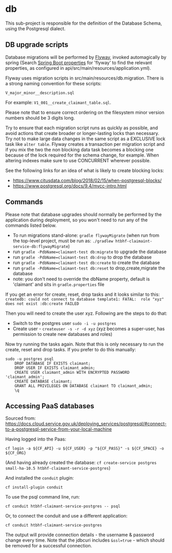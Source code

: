 db
=============

This sub-project is responsible for the definition of the Database Schema, using the Postgresql dialect.


DB upgrade scripts
-------------

Database migrations will be performed by [Flyway](https://flywaydb.org/documentation/), invoked automagically by spring
(Search [Spring Boot properties](https://docs.spring.io/spring-boot/docs/current/reference/html/common-application-properties.html)
for 'flyway' to find the relevant properties, as configured in api/src/main/resources/application.yml).

Flyway uses migration scripts in src/main/resources/db.migration.
There is a strong naming convention for these scripts:
```
V_major_minor__description.sql
```
For example: `V1_001__create_claimant_table.sql`.

Please note that to ensure correct ordering on the filesystem minor version numbers should be 3 digits long.

Try to ensure that each migration script runs as quickly as possible, and avoid actions that create broader or longer-lasting locks than necessary.
Try not to make large data changes in the same script as a EXCLUSIVE lock task like `alter table`.
Flyway creates a transaction per migration script and if you mix the two the non blocking data task becomes a blocking one because of the lock required for the schema change, for example.
When altering indexes make sure to use CONCURRENT wherever possible.

See the following links for an idea of what is likely to create blocking locks:
- https://www.citusdata.com/blog/2018/02/15/when-postgresql-blocks/
- https://www.postgresql.org/docs/9.4/mvcc-intro.html


Commands
-------------

Please note that database upgrades should normally be performed by the application during deployment, so you won't need to run any of the commands listed below.

- To run migrations stand-alone: `gradle flywayMigrate` (when run from the top-level project, must be run as: `./gradlew htbhf-claimaint-service-db:flywayMigrate`)
- run `gradle -PdbName=claimant-test db:migrate` to upgrade the database
- run `gradle -PdbName=claimant-test db:drop` to drop the database
- run `gradle -PdbName=claimant-test db:create` to create the database
- run `gradle -PdbName=claimant-test db:reset` to drop,create,migrate the database
- note: you don't need to override the dbName property, default is 'claimant' and sits in `gradle.properties` file

If you get an error for create, reset, drop tasks and it looks similar to this:
 `createdb: could not connect to database template1: FATAL:  role "xyz" does not exist
  :db:create FAILED`

Then you will need to create the user xyz. Following are the steps to do that:   

- Switch to the postgres user `sudo -i -u postgres`
- Create user - `createuser -s -r -d xyz` (xyz becomes a super-user, has permission to create new databases and roles)

Now try running the tasks again. Note that this is only necessary to run the create, reset and drop tasks. 
If you prefer to do this manually:
```
sudo -u postgres psql
    DROP DATABASE IF EXISTS claimant;
    DROP USER IF EXISTS claimant_admin;
    CREATE USER claimant_admin WITH ENCRYPTED PASSWORD 'claimant_admin';
    CREATE DATABASE claimant;
    GRANT ALL PRIVILEGES ON DATABASE claimant TO claimant_admin;
    \q
```

Accessing PaaS databases
-------------
Sourced from: https://docs.cloud.service.gov.uk/deploying_services/postgresql/#connect-to-a-postgresql-service-from-your-local-machine

Having logged into the Paas:
```
cf login -a ${CF_API} -u ${CF_USER} -p "${CF_PASS}" -s ${CF_SPACE} -o ${CF_ORG}
```
(And having already created the database: `cf create-service postgres small-ha-10.5 htbhf-claimant-service-postgres`)

And installed the `conduit` plugin:
```
cf install-plugin conduit
```
To use the psql command line, run:
```
cf conduit htbhf-claimant-service-postgres -- psql
```
Or, to connect the conduit and use a different application:
```
cf conduit htbhf-claimant-service-postgres
```
The output will provide connection details - the username & password change every time.
Note that the jdbcuri includes `&ssl=true` - which should be removed for a successful connection.
